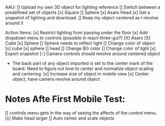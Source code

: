 AAU:
[] Upload my own 3D object for lighting reference
[] Switch between a predefined set of objects
[x] Square
[] Sphere
[x] Asaro Head
[x] Get a snapshot of lighting and download.
[] Keep my object centered as I revolve around it

Action Items:
[x] Restrict lighting from passing under the floor
[x] Add dropdown menu to controls (possible in react-three-gui?)
[X] Asaro
[X] Cube
[x] Sphere
[] Sphere needs to reflect light
[] Change color of object
[x] cube
[x] sphere
[] head
[] Change BG color
[] Change color of light
[x] Export snapshot
[-] Camera controls should revolve around centered object

- The back part of any object imported is set to the center mark of the board. Need to figure out how to center and normalize object scaling and centering.
  [x] Increase size of object in mobile view
  [x] Center object, have camera revolve around object

# Notes Afte First Mobile Test:

[] controls menu gets in the way of seeing the affects of the control menu.
[x] Make head larger
[] Auto center and scale objects
